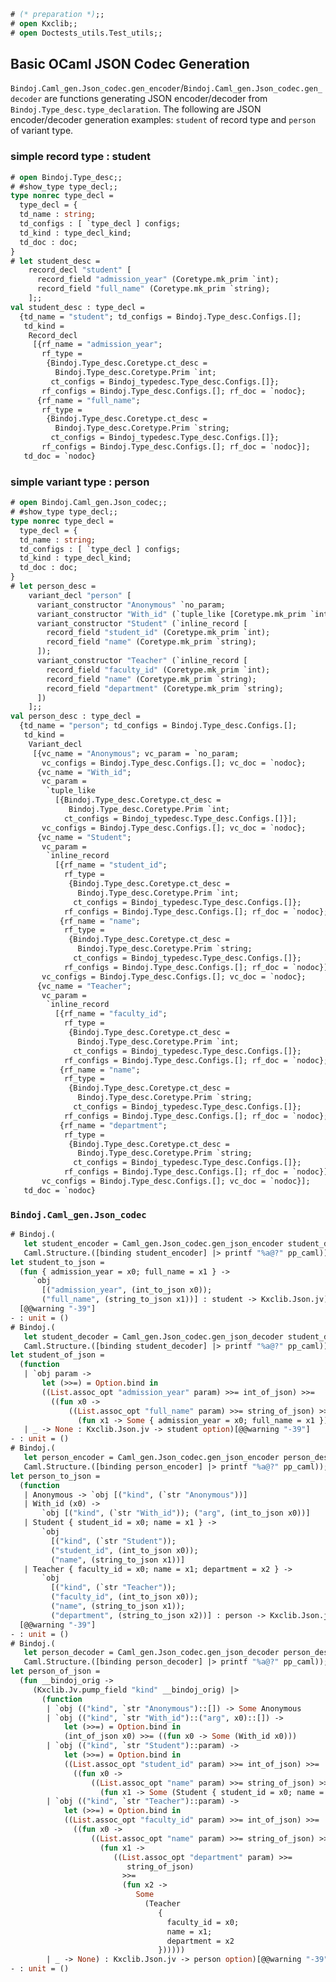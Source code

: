 <!-- Copyright 2022 Kotoi-Xie Consultancy, Inc. This file is a part of the

==== Bindoj (https://kxc.dev/bindoj) ====

software project that is developed, maintained, and distributed by
Kotoi-Xie Consultancy, Inc. (https://kxc.inc) which is also known as KXC.

Licensed under the Apache License, Version 2.0 (the "License"); you may not
use this file except in compliance with the License. You may obtain a copy
of the License at http://www.apache.org/licenses/LICENSE-2.0. Unless required
by applicable law or agreed to in writing, software distributed under the
License is distributed on an "AS IS" BASIS, WITHOUT WARRANTIES OR CONDITIONS
OF ANY KIND, either express or implied. See the License for the specific
language governing permissions and limitations under the License.
                                                                             -->
<!-- Acknowledgements  --- AnchorZ Inc. ---  The current/initial version or a
significant portion of this file is developed under the funding provided by
AnchorZ Inc. to satisfy its needs in its product development workflow.
                                                                             -->
```ocaml
# (* preparation *);;
# open Kxclib;;
# open Doctests_utils.Test_utils;;
```

## Basic OCaml JSON Codec Generation

`Bindoj.Caml_gen.Json_codec.gen_encoder`/`Bindoj.Caml_gen.Json_codec.gen_decoder`
are functions generating JSON encoder/decoder from
`Bindoj.Type_desc.type_declaration`. The following are JSON encoder/decoder
generation examples: `student` of record type and `person` of variant type.

### simple record type : student
```ocaml
# open Bindoj.Type_desc;;
# #show_type type_decl;;
type nonrec type_decl =
  type_decl = {
  td_name : string;
  td_configs : [ `type_decl ] configs;
  td_kind : type_decl_kind;
  td_doc : doc;
}
# let student_desc =
    record_decl "student" [
      record_field "admission_year" (Coretype.mk_prim `int);
      record_field "full_name" (Coretype.mk_prim `string);
    ];;
val student_desc : type_decl =
  {td_name = "student"; td_configs = Bindoj.Type_desc.Configs.[];
   td_kind =
    Record_decl
     [{rf_name = "admission_year";
       rf_type =
        {Bindoj.Type_desc.Coretype.ct_desc =
          Bindoj.Type_desc.Coretype.Prim `int;
         ct_configs = Bindoj_typedesc.Type_desc.Configs.[]};
       rf_configs = Bindoj.Type_desc.Configs.[]; rf_doc = `nodoc};
      {rf_name = "full_name";
       rf_type =
        {Bindoj.Type_desc.Coretype.ct_desc =
          Bindoj.Type_desc.Coretype.Prim `string;
         ct_configs = Bindoj_typedesc.Type_desc.Configs.[]};
       rf_configs = Bindoj.Type_desc.Configs.[]; rf_doc = `nodoc}];
   td_doc = `nodoc}
```

### simple variant type : person
```ocaml
# open Bindoj.Caml_gen.Json_codec;;
# #show_type type_decl;;
type nonrec type_decl =
  type_decl = {
  td_name : string;
  td_configs : [ `type_decl ] configs;
  td_kind : type_decl_kind;
  td_doc : doc;
}
# let person_desc =
    variant_decl "person" [
      variant_constructor "Anonymous" `no_param;
      variant_constructor "With_id" (`tuple_like [Coretype.mk_prim `int]);
      variant_constructor "Student" (`inline_record [
        record_field "student_id" (Coretype.mk_prim `int);
        record_field "name" (Coretype.mk_prim `string);
      ]);
      variant_constructor "Teacher" (`inline_record [
        record_field "faculty_id" (Coretype.mk_prim `int);
        record_field "name" (Coretype.mk_prim `string);
        record_field "department" (Coretype.mk_prim `string);
      ])
    ];;
val person_desc : type_decl =
  {td_name = "person"; td_configs = Bindoj.Type_desc.Configs.[];
   td_kind =
    Variant_decl
     [{vc_name = "Anonymous"; vc_param = `no_param;
       vc_configs = Bindoj.Type_desc.Configs.[]; vc_doc = `nodoc};
      {vc_name = "With_id";
       vc_param =
        `tuple_like
          [{Bindoj.Type_desc.Coretype.ct_desc =
             Bindoj.Type_desc.Coretype.Prim `int;
            ct_configs = Bindoj_typedesc.Type_desc.Configs.[]}];
       vc_configs = Bindoj.Type_desc.Configs.[]; vc_doc = `nodoc};
      {vc_name = "Student";
       vc_param =
        `inline_record
          [{rf_name = "student_id";
            rf_type =
             {Bindoj.Type_desc.Coretype.ct_desc =
               Bindoj.Type_desc.Coretype.Prim `int;
              ct_configs = Bindoj_typedesc.Type_desc.Configs.[]};
            rf_configs = Bindoj.Type_desc.Configs.[]; rf_doc = `nodoc};
           {rf_name = "name";
            rf_type =
             {Bindoj.Type_desc.Coretype.ct_desc =
               Bindoj.Type_desc.Coretype.Prim `string;
              ct_configs = Bindoj_typedesc.Type_desc.Configs.[]};
            rf_configs = Bindoj.Type_desc.Configs.[]; rf_doc = `nodoc}];
       vc_configs = Bindoj.Type_desc.Configs.[]; vc_doc = `nodoc};
      {vc_name = "Teacher";
       vc_param =
        `inline_record
          [{rf_name = "faculty_id";
            rf_type =
             {Bindoj.Type_desc.Coretype.ct_desc =
               Bindoj.Type_desc.Coretype.Prim `int;
              ct_configs = Bindoj_typedesc.Type_desc.Configs.[]};
            rf_configs = Bindoj.Type_desc.Configs.[]; rf_doc = `nodoc};
           {rf_name = "name";
            rf_type =
             {Bindoj.Type_desc.Coretype.ct_desc =
               Bindoj.Type_desc.Coretype.Prim `string;
              ct_configs = Bindoj_typedesc.Type_desc.Configs.[]};
            rf_configs = Bindoj.Type_desc.Configs.[]; rf_doc = `nodoc};
           {rf_name = "department";
            rf_type =
             {Bindoj.Type_desc.Coretype.ct_desc =
               Bindoj.Type_desc.Coretype.Prim `string;
              ct_configs = Bindoj_typedesc.Type_desc.Configs.[]};
            rf_configs = Bindoj.Type_desc.Configs.[]; rf_doc = `nodoc}];
       vc_configs = Bindoj.Type_desc.Configs.[]; vc_doc = `nodoc}];
   td_doc = `nodoc}
```

### `Bindoj.Caml_gen.Json_codec`
```ocaml
# Bindoj.(
   let student_encoder = Caml_gen.Json_codec.gen_json_encoder student_desc in
   Caml.Structure.([binding student_encoder] |> printf "%a@?" pp_caml));;
let student_to_json =
  (fun { admission_year = x0; full_name = x1 } ->
     `obj
       [("admission_year", (int_to_json x0));
       ("full_name", (string_to_json x1))] : student -> Kxclib.Json.jv)
  [@@warning "-39"]
- : unit = ()
# Bindoj.(
   let student_decoder = Caml_gen.Json_codec.gen_json_decoder student_desc in
   Caml.Structure.([binding student_decoder] |> printf "%a@?" pp_caml));;
let student_of_json =
  (function
   | `obj param ->
       let (>>=) = Option.bind in
       ((List.assoc_opt "admission_year" param) >>= int_of_json) >>=
         ((fun x0 ->
             ((List.assoc_opt "full_name" param) >>= string_of_json) >>=
               (fun x1 -> Some { admission_year = x0; full_name = x1 })))
   | _ -> None : Kxclib.Json.jv -> student option)[@@warning "-39"]
- : unit = ()
# Bindoj.(
   let person_encoder = Caml_gen.Json_codec.gen_json_encoder person_desc in
   Caml.Structure.([binding person_encoder] |> printf "%a@?" pp_caml));;
let person_to_json =
  (function
   | Anonymous -> `obj [("kind", (`str "Anonymous"))]
   | With_id (x0) ->
       `obj [("kind", (`str "With_id")); ("arg", (int_to_json x0))]
   | Student { student_id = x0; name = x1 } ->
       `obj
         [("kind", (`str "Student"));
         ("student_id", (int_to_json x0));
         ("name", (string_to_json x1))]
   | Teacher { faculty_id = x0; name = x1; department = x2 } ->
       `obj
         [("kind", (`str "Teacher"));
         ("faculty_id", (int_to_json x0));
         ("name", (string_to_json x1));
         ("department", (string_to_json x2))] : person -> Kxclib.Json.jv)
  [@@warning "-39"]
- : unit = ()
# Bindoj.(
   let person_decoder = Caml_gen.Json_codec.gen_json_decoder person_desc in
   Caml.Structure.([binding person_decoder] |> printf "%a@?" pp_caml));;
let person_of_json =
  (fun __bindoj_orig ->
     (Kxclib.Jv.pump_field "kind" __bindoj_orig) |>
       (function
        | `obj (("kind", `str "Anonymous")::[]) -> Some Anonymous
        | `obj (("kind", `str "With_id")::("arg", x0)::[]) ->
            let (>>=) = Option.bind in
            (int_of_json x0) >>= ((fun x0 -> Some (With_id x0)))
        | `obj (("kind", `str "Student")::param) ->
            let (>>=) = Option.bind in
            ((List.assoc_opt "student_id" param) >>= int_of_json) >>=
              ((fun x0 ->
                  ((List.assoc_opt "name" param) >>= string_of_json) >>=
                    (fun x1 -> Some (Student { student_id = x0; name = x1 }))))
        | `obj (("kind", `str "Teacher")::param) ->
            let (>>=) = Option.bind in
            ((List.assoc_opt "faculty_id" param) >>= int_of_json) >>=
              ((fun x0 ->
                  ((List.assoc_opt "name" param) >>= string_of_json) >>=
                    (fun x1 ->
                       ((List.assoc_opt "department" param) >>=
                          string_of_json)
                         >>=
                         (fun x2 ->
                            Some
                              (Teacher
                                 {
                                   faculty_id = x0;
                                   name = x1;
                                   department = x2
                                 })))))
        | _ -> None) : Kxclib.Json.jv -> person option)[@@warning "-39"]
- : unit = ()
```

